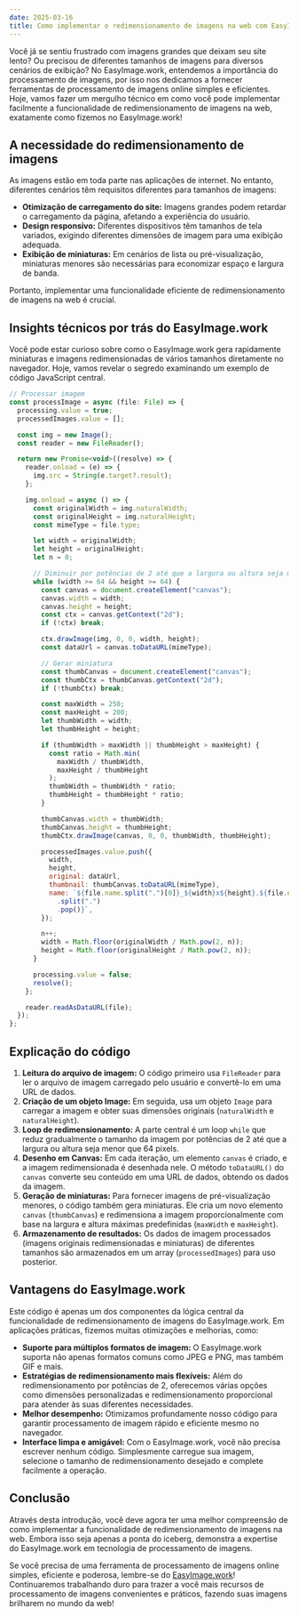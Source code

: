 ```yaml
---
date: 2025-03-16
title: Como implementar o redimensionamento de imagens na web com EasyImage.work
---
```


Você já se sentiu frustrado com imagens grandes que deixam seu site lento? Ou precisou de diferentes tamanhos de imagens para diversos cenários de exibição? No EasyImage.work, entendemos a importância do processamento de imagens, por isso nos dedicamos a fornecer ferramentas de processamento de imagens online simples e eficientes. Hoje, vamos fazer um mergulho técnico em como você pode implementar facilmente a funcionalidade de redimensionamento de imagens na web, exatamente como fizemos no EasyImage.work!

## A necessidade do redimensionamento de imagens

As imagens estão em toda parte nas aplicações de internet. No entanto, diferentes cenários têm requisitos diferentes para tamanhos de imagens:

- **Otimização de carregamento do site:** Imagens grandes podem retardar o carregamento da página, afetando a experiência do usuário.
- **Design responsivo:** Diferentes dispositivos têm tamanhos de tela variados, exigindo diferentes dimensões de imagem para uma exibição adequada.
- **Exibição de miniaturas:** Em cenários de lista ou pré-visualização, miniaturas menores são necessárias para economizar espaço e largura de banda.

Portanto, implementar uma funcionalidade eficiente de redimensionamento de imagens na web é crucial.

## Insights técnicos por trás do EasyImage.work

Você pode estar curioso sobre como o EasyImage.work gera rapidamente miniaturas e imagens redimensionadas de vários tamanhos diretamente no navegador. Hoje, vamos revelar o segredo examinando um exemplo de código JavaScript central.

```js
// Processar imagem
const processImage = async (file: File) => {
  processing.value = true;
  processedImages.value = [];

  const img = new Image();
  const reader = new FileReader();

  return new Promise<void>((resolve) => {
    reader.onload = (e) => {
      img.src = String(e.target?.result);
    };

    img.onload = async () => {
      const originalWidth = img.naturalWidth;
      const originalHeight = img.naturalHeight;
      const mimeType = file.type;

      let width = originalWidth;
      let height = originalHeight;
      let n = 0;

      // Diminuir por potências de 2 até que a largura ou altura seja menor que 64
      while (width >= 64 && height >= 64) {
        const canvas = document.createElement("canvas");
        canvas.width = width;
        canvas.height = height;
        const ctx = canvas.getContext("2d");
        if (!ctx) break;

        ctx.drawImage(img, 0, 0, width, height);
        const dataUrl = canvas.toDataURL(mimeType);

        // Gerar miniatura
        const thumbCanvas = document.createElement("canvas");
        const thumbCtx = thumbCanvas.getContext("2d");
        if (!thumbCtx) break;

        const maxWidth = 250;
        const maxHeight = 200;
        let thumbWidth = width;
        let thumbHeight = height;

        if (thumbWidth > maxWidth || thumbHeight > maxHeight) {
          const ratio = Math.min(
            maxWidth / thumbWidth,
            maxHeight / thumbHeight
          );
          thumbWidth = thumbWidth * ratio;
          thumbHeight = thumbHeight * ratio;
        }

        thumbCanvas.width = thumbWidth;
        thumbCanvas.height = thumbHeight;
        thumbCtx.drawImage(canvas, 0, 0, thumbWidth, thumbHeight);

        processedImages.value.push({
          width,
          height,
          original: dataUrl,
          thumbnail: thumbCanvas.toDataURL(mimeType),
          name: `${file.name.split(".")[0]}_${width}x${height}.${file.name
            .split(".")
            .pop()}`,
        });

        n++;
        width = Math.floor(originalWidth / Math.pow(2, n));
        height = Math.floor(originalHeight / Math.pow(2, n));
      }

      processing.value = false;
      resolve();
    };

    reader.readAsDataURL(file);
  });
};
```

## Explicação do código

1. **Leitura do arquivo de imagem:** O código primeiro usa `FileReader` para ler o arquivo de imagem carregado pelo usuário e convertê-lo em uma URL de dados.
2. **Criação de um objeto Image:** Em seguida, usa um objeto `Image` para carregar a imagem e obter suas dimensões originais (`naturalWidth` e `naturalHeight`).
3. **Loop de redimensionamento:** A parte central é um loop `while` que reduz gradualmente o tamanho da imagem por potências de 2 até que a largura ou altura seja menor que 64 pixels.
4. **Desenho em Canvas:** Em cada iteração, um elemento `canvas` é criado, e a imagem redimensionada é desenhada nele. O método `toDataURL()` do `canvas` converte seu conteúdo em uma URL de dados, obtendo os dados da imagem.
5. **Geração de miniaturas:** Para fornecer imagens de pré-visualização menores, o código também gera miniaturas. Ele cria um novo elemento `canvas` (`thumbCanvas`) e redimensiona a imagem proporcionalmente com base na largura e altura máximas predefinidas (`maxWidth` e `maxHeight`).
6. **Armazenamento de resultados:** Os dados de imagem processados (imagens originais redimensionadas e miniaturas) de diferentes tamanhos são armazenados em um array (`processedImages`) para uso posterior.

## Vantagens do EasyImage.work

Este código é apenas um dos componentes da lógica central da funcionalidade de redimensionamento de imagens do EasyImage.work. Em aplicações práticas, fizemos muitas otimizações e melhorias, como:

- **Suporte para múltiplos formatos de imagem:** O EasyImage.work suporta não apenas formatos comuns como JPEG e PNG, mas também GIF e mais.
- **Estratégias de redimensionamento mais flexíveis:** Além do redimensionamento por potências de 2, oferecemos várias opções como dimensões personalizadas e redimensionamento proporcional para atender às suas diferentes necessidades.
- **Melhor desempenho:** Otimizamos profundamente nosso código para garantir processamento de imagem rápido e eficiente mesmo no navegador.
- **Interface limpa e amigável:** Com o EasyImage.work, você não precisa escrever nenhum código. Simplesmente carregue sua imagem, selecione o tamanho de redimensionamento desejado e complete facilmente a operação.

## Conclusão

Através desta introdução, você deve agora ter uma melhor compreensão de como implementar a funcionalidade de redimensionamento de imagens na web. Embora isso seja apenas a ponta do iceberg, demonstra a expertise do EasyImage.work em tecnologia de processamento de imagens.

Se você precisa de uma ferramenta de processamento de imagens online simples, eficiente e poderosa, lembre-se do [EasyImage.work](https://easyimage.work)! Continuaremos trabalhando duro para trazer a você mais recursos de processamento de imagens convenientes e práticos, fazendo suas imagens brilharem no mundo da web!
